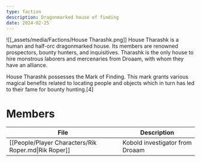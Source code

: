 ```yaml
---
type: faction
description: Dragonmarked house of finding
date: 2024-02-25
---
```

![[_assets/media/Factions/House Tharashk.png]]
House Tharashk is a human and half-orc dragonmarked house. Its members are renowned prospectors, bounty hunters, and inquisitives. Tharashk is the only house to hire monstrous laborers and mercenaries from Droaam, with whom they have an alliance.

House Tharashk possesses the Mark of Finding. This mark grants various magical benefits related to locating people and objects which in turn has led to their fame for bounty hunting.[4]
# Members
<!-- QueryToSerialize: TABLE description as "Description" FROM "People" WHERE faction = "House Tharashk" -->
<!-- SerializedQuery: TABLE description as "Description" FROM "People" WHERE faction = "House Tharashk" -->

| File                                                 | Description                     |
| ---------------------------------------------------- | ------------------------------- |
| [[People/Player Characters/Rik Roper.md\|Rik Roper]] | Kobold investigator from Droaam |
<!-- SerializedQuery END -->
